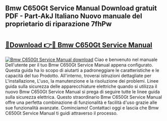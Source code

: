 ## Bmw C650Gt Service Manual Download gratuit PDF - Part-AkJ Italiano Nuovo manuale del proprietario di riparazione 7fhPw

# <h2><a href="http://df94fq8.blite.top/?on=Bmw+C650Gt+Service+Manual">🔗Download 👉🔴 Bmw C650Gt Service Manual</a></h2>

[![Bmw C650Gt Service Manual download](https://i.imgur.com/lujVjoI.png)](http://df94fq8.blite.top/?on=Bmw+C650Gt+Service+Manual)
Ciao e benvenuto nel manuale Dell'utente per il tuo Bmw C650Gt Service Manual appena configurato. Questa guida ha lo scopo di aiutarti a padroneggiare le caratteristiche e le capacità del tuo Prodotto. All'interno, troverai istruzioni dettagliate per L'installazione, L'uso, la manutenzione e la risoluzione dei problemi. Linee guida sulla sicurezza delle apparecchiature elettriche quando si utilizza il nuovo Bmw C650Gt Service Manual si prega di seguire tutte le linee guida sulla sicurezza elettrica. Questo straordinario Bmw C650Gt Service Manual offre una perfetta combinazione di funzionalità e facilità d'uso grazie alle sue funzionalità avanzate. Cominciamo! Contattaci oggi e lascia che Bmw C650Gt Service Manual ti guidi attraverso il processo.

